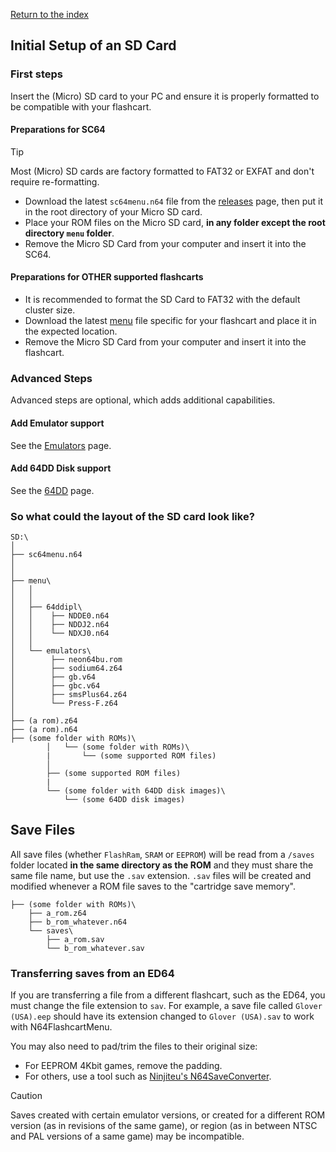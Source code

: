 [Return to the index](./00_index.md)
## Initial Setup of an SD Card

### First steps
Insert the (Micro) SD card to your PC and ensure it is properly formatted to be compatible with your flashcart.


#### Preparations for SC64

> [!TIP]
> Most (Micro) SD cards are factory formatted to FAT32 or EXFAT and don't require re-formatting.

- Download the latest `sc64menu.n64` file from the [releases](https://github.com/Polprzewodnikowy/N64FlashcartMenu/releases/) page, then put it in the root directory of your Micro SD card.
- Place your ROM files on the Micro SD card, **in any folder except the root directory `menu` folder**.
- Remove the Micro SD Card from your computer and insert it into the SC64. 

#### Preparations for OTHER supported flashcarts
- It is recommended to format the SD Card to FAT32 with the default cluster size.
- Download the latest [menu](https://github.com/Polprzewodnikowy/N64FlashcartMenu/releases/) file specific for your flashcart and place it in the expected location.
- Remove the Micro SD Card from your computer and insert it into the flashcart.


### Advanced Steps
Advanced steps are optional, which adds additional capabilities.

#### Add Emulator support
See the [Emulators](./18_emulators.md) page.

#### Add 64DD Disk support
See the [64DD](./17_64dd.md) page.

### So what could the layout of the SD card look like?
```plaintext
SD:\
│
├── sc64menu.n64
│
│
├── menu\
│   │
│   │
│   ├── 64ddipl\
│   │    ├── NDDE0.n64
│   │    ├── NDDJ2.n64
│   │    └── NDXJ0.n64
│   │    
│   └── emulators\
│        ├── neon64bu.rom
│        ├── sodium64.z64
│        ├── gb.v64
│        ├── gbc.v64
│        ├── smsPlus64.z64
│        └── Press-F.z64
│
├── (a rom).z64
├── (a rom).n64
├── (some folder with ROMs)\
        │   └── (some folder with ROMs)\
        |       └── (some supported ROM files)
        │
        ├── (some supported ROM files)
        |
        └── (some folder with 64DD disk images)\
            └── (some 64DD disk images)
```


## Save Files
All save files (whether `FlashRam`, `SRAM` or `EEPROM`) will be read from a `/saves` folder located **in the same directory as the ROM** 
and they must share the same file name, but use the `.sav` extension. `.sav` files will be created and modified whenever a ROM file saves to 
the "cartridge save memory".

```plaintext
├── (some folder with ROMs)\
    ├── a_rom.z64
    ├── b_rom_whatever.n64
    └── saves\
        ├── a_rom.sav
        └── b_rom_whatever.sav
```

### Transferring saves from an ED64
If you are transferring a file from a different flashcart, such as the ED64, you must change the file extension to `sav`. 
For example, a save file called `Glover (USA).eep` should have its extension changed to `Glover (USA).sav` to work with N64FlashcartMenu.

You may also need to pad/trim the files to their original size:
- For EEPROM 4Kbit games, remove the padding.
- For others, use a tool such as [Ninjiteu's N64SaveConverter](https://github.com/Ninjiteu/N64SaveConverter).

> [!CAUTION]
> Saves created with certain emulator versions, or created for a different ROM version (as in revisions of the same game), or region (as in between NTSC and PAL versions of a same game) may be incompatible.
